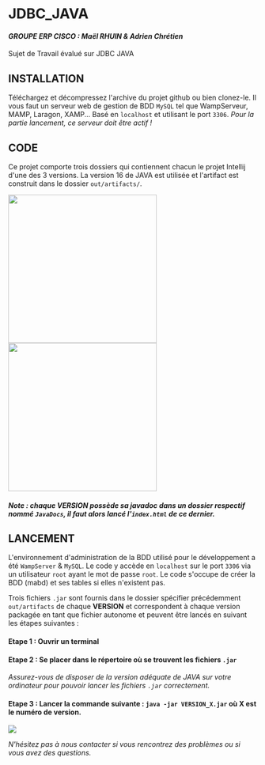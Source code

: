 # JDBC_JAVA

#### *GROUPE ERP CISCO : Maël RHUIN & Adrien Chrétien*

Sujet de Travail évalué sur JDBC JAVA

## INSTALLATION

Téléchargez et décompressez l'archive du projet github ou bien clonez-le. Il vous faut un serveur web de gestion de BDD `MySQL` tel que WampServeur, MAMP, Laragon, XAMP... Basé en `localhost` et utilisant le port `3306`. *Pour la partie lancement, ce serveur doit être actif !*

## CODE

Ce projet comporte trois dossiers qui contiennent chacun le projet Intellij d'une des 3 versions. La version 16 de JAVA est utilisée et l'artifact est construit dans le dossier `out/artifacts/`.

<img src="https://user-images.githubusercontent.com/66364083/217632240-47402ddb-df7c-44eb-aaa1-3233491b04dd.png" height="300">

<img src="https://user-images.githubusercontent.com/66364083/217639123-9d8df40b-6edd-426d-9c4a-9a46b4de6831.png" width="300">

#### *Note : chaque <b>VERSION</b> possède sa javadoc dans un dossier respectif nommé `JavaDocs`, il faut alors lancé l'`index.html` de ce dernier.*

## LANCEMENT

L'environnement d'administration de la BDD utilisé pour le développement a été `WampServer` & `MySQL`. Le code y accède en `localhost` sur le port `3306` via un utilisateur `root` ayant le mot de passe `root`. Le code s'occupe de créer la BDD (mabd) et ses tables si elles n'existent pas.

Trois fichiers `.jar` sont fournis dans le dossier spécifier précédemment `out/artifacts` de chaque <b>VERSION</b> et correspondent à chaque version packagée en tant que fichier autonome et peuvent être lancés en suivant les étapes suivantes :

 #### Etape 1 : Ouvrir un terminal
 #### Etape 2 : Se placer dans le répertoire où se trouvent les fichiers `.jar`
 
 *Assurez-vous de disposer de la version adéquate de JAVA sur votre ordinateur pour pouvoir lancer les fichiers `.jar` correctement.* 
 
 #### Etape 3 : Lancer la commande suivante : `java -jar VERSION_X.jar` où <b>X</b> est le numéro de version.

<img src="https://user-images.githubusercontent.com/66364083/217639970-c5704a74-4423-4bcc-89ad-fa65b52ae54e.png">

*N'hésitez pas à nous contacter si vous rencontrez des problèmes ou si vous avez des questions.*
